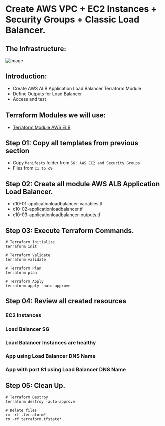 # Create AWS VPC + EC2 Instances + Security Groups + Classic Load Balancer.
## The Infrastructure:
![image](https://github.com/user-attachments/assets/1949fa6d-0cab-49ce-90bd-7d2c7934c377)

## Introduction:
- Create AWS ALB Application Load Balancer Terraform Module
- Define Outputs for Load Balancer
- Access and test

## Terraform Modules we will use:
- [Terraform Module AWS ELB](https://registry.terraform.io/modules/terraform-aws-modules/alb/aws/latest)

## Step 01: Copy all templates from previous section
- Copy `Manifests` folder from `S6: AWS EC2 and Security Groups`
- Files from `c1 to c9`
 
## Step 02: Create all module AWS ALB Application Load Balancer.
- c10-01-applicationloadbalancer-variables.tf
- c10-02-applicationloadbalancer.tf
- c10-03-applicationloadbalancer-outputs.tf

## Step 03: Execute Terraform Commands.
```
# Terraform Initialize
terraform init

# Terraform Validate
terraform validate

# Terraform Plan
terraform plan

# Terraform Apply
terraform apply -auto-approve
```

## Step 04: Review all created resources
### EC2 Instances


### Load Balancer SG


### Load Balancer Instances are healthy


### App using Load Balancer DNS Name


### App with port 81 using Load Balancer DNS Name

## Step 05: Clean Up.
```
# Terraform Destroy
terraform destroy -auto-approve

# Delete files
rm -rf .terraform*
rm -rf terraform.tfstate*
```
